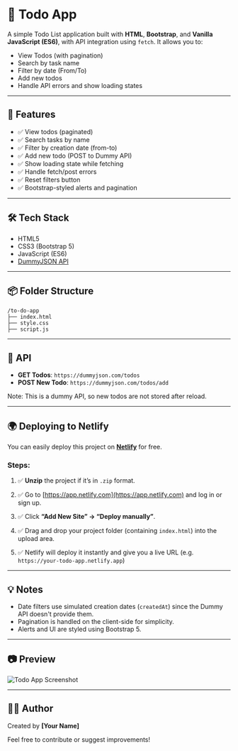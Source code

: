 
# 📝 Todo App

A simple Todo List application built with **HTML**, **Bootstrap**, and **Vanilla JavaScript (ES6)**, with API integration using `fetch`. It allows you to:

- View Todos (with pagination)
- Search by task name
- Filter by date (From/To)
- Add new todos
- Handle API errors and show loading states

---

## 🚀 Features

- ✅ View todos (paginated)
- ✅ Search tasks by name
- ✅ Filter by creation date (from-to)
- ✅ Add new todo (POST to Dummy API)
- ✅ Show loading state while fetching
- ✅ Handle fetch/post errors
- ✅ Reset filters button
- ✅ Bootstrap-styled alerts and pagination

---

## 🛠 Tech Stack

- HTML5
- CSS3 (Bootstrap 5)
- JavaScript (ES6)
- [DummyJSON API](https://dummyjson.com)

---

## 📦 Folder Structure

```
/to-do-app
├── index.html
├── style.css
├── script.js
```

---

## 📡 API

- **GET Todos**: `https://dummyjson.com/todos`
- **POST New Todo**: `https://dummyjson.com/todos/add`

Note: This is a dummy API, so new todos are not stored after reload.

---

## 🌍 Deploying to Netlify

You can easily deploy this project on **[Netlify](https://netlify.com)** for free.

### Steps:

1. ✅ **Unzip** the project if it’s in `.zip` format.

2. ✅ Go to [https://app.netlify.com](https://app.netlify.com) and log in or sign up.

3. ✅ Click **“Add New Site” → “Deploy manually”**.

4. ✅ Drag and drop your project folder (containing `index.html`) into the upload area.

5. ✅ Netlify will deploy it instantly and give you a live URL (e.g. `https://your-todo-app.netlify.app`)

---

## 💡 Notes

- Date filters use simulated creation dates (`createdAt`) since the Dummy API doesn't provide them.
- Pagination is handled on the client-side for simplicity.
- Alerts and UI are styled using Bootstrap 5.

---

## 📷 Preview

![Todo App Screenshot](screenshot.png) <!-- Replace or add this screenshot if desired -->

---

## 👨‍💻 Author

Created by **[Your Name]**

Feel free to contribute or suggest improvements!
